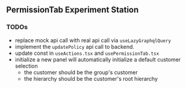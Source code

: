 

## PermissionTab Experiment Station
### TODOs
- replace mock api call with real api call via `useLazyGraphqlQuery`
- implement the `updatePolicy` api call to backend.
- update const in `useActions.tsx` and `usePermissionTab.tsx`
- initialize a new panel will automatically initialize a default customer selection
  - the customer should be the group's customer
  - the hierarchy should be the customer's root hierarchy